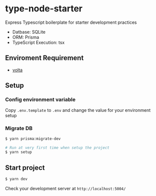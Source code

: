 # type-node-starter
Express Typescript boilerplate for starter development practices
- Datbase: SQLite
- ORM: Prisma
- TypeScript Execution: tsx
## Enviroment Requirement
* [volta](https://volta.sh/)

## Setup

### Config environment variable
Copy `.env.template` to `.env` and change the value for your environment setup
### Migrate DB
```sh
$ yarn prisma:migrate-dev
```

```sh
# Run at very first time when setup the project
$ yarn setup
```

## Start project
```sh
$ yarn dev
```

Check your development server at `http://localhost:5004/`

